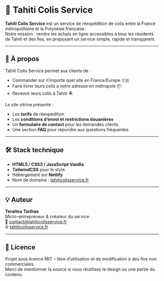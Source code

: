 # 🌺 Tahiti Colis Service

**Tahiti Colis Service** est un service de réexpédition de colis entre la France métropolitaine et la Polynésie française.  
Notre mission : rendre les achats en ligne accessibles à tous les résidents de Tahiti et des îles, en proposant un service simple, rapide et transparent.

---

## 🚀 À propos

Tahiti Colis Service permet aux clients de :
- Commander sur n’importe quel site en France/Europe 🇫🇷
- Faire livrer leurs colis à notre adresse en métropole 📦
- Recevoir leurs colis à Tahiti 🏝️

Le site vitrine présente :
- Les **tarifs** de réexpédition  
- Les **conditions d’envoi et restrictions douanières**  
- Un **formulaire de contact** pour les demandes clients  
- Une section **FAQ** pour répondre aux questions fréquentes  

---

## 🛠️ Stack technique

- **HTML5 / CSS3 / JavaScript Vanilla**
- **TailwindCSS** pour le style
- Hébergement sur **Netlify**
- Nom de domaine : [tahiticolisservice.fr](https://tahiticolisservice.fr)

---
## 💡 Auteur

**Teraitea Tarihaa**  
Micro-entrepreneur & créateur du service  
📧 [contact@tahiticolisservice.fr](mailto:contact@tahiticolisservice.fr)  
🌐 [tahiticolisservice.fr](https://tahiticolisservice.fr)

---

## 📜 Licence

Projet sous licence MIT – libre d’utilisation et de modification à des fins non commerciales.  
Merci de mentionner la source si vous réutilisez le design ou une partie du contenu.
  

